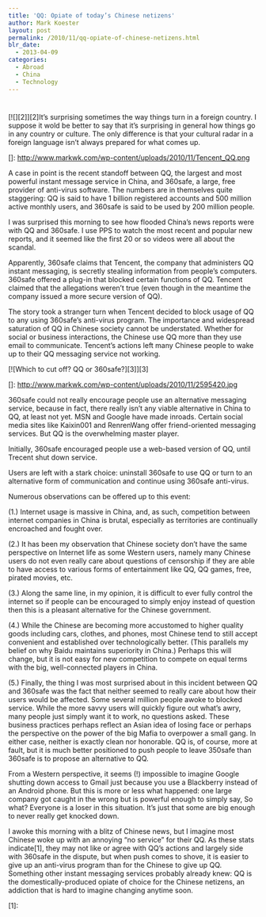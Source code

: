 ```yaml
---
title: 'QQ: Opiate of today’s Chinese netizens'
author: Mark Koester
layout: post
permalink: /2010/11/qq-opiate-of-chinese-netizens.html
blr_date:
  - 2013-04-09
categories:
  - Abroad
  - China
  - Technology
---
```

# 

[![][2]][2]It’s surprising sometimes the way things turn in a foreign country. I suppose it wold be better to say that it’s surprising in general how things go in any country or culture. The only difference is that your cultural radar in a foreign language isn’t always prepared for what comes up.

 []: http://www.markwk.com/wp-content/uploads/2010/11/Tencent_QQ.png

A case in point is the recent standoff between QQ, the largest and most powerful instant message service in China, and 360safe, a large, free provider of anti-virus software. The numbers are in themselves quite staggering: QQ is said to have 1 billion registered accounts and 500 million active monthly users, and 360safe is said to be used by 200 million people.

I was surprised this morning to see how flooded China’s news reports were with QQ and 360safe. I use PPS to watch the most recent and popular new reports, and it seemed like the first 20 or so videos were all about the scandal.

Apparently, 360safe claims that Tencent, the company that administers QQ instant messaging, is secretly stealing information from people’s computers. 360safe offered a plug-in that blocked certain functions of QQ. Tencent claimed that the allegations weren’t true (even though in the meantime the company issued a more secure version of QQ).

The story took a stranger turn when Tencent decided to block usage of QQ to any using 360safe’s anti-virus program. The importance and widespread saturation of QQ in Chinese society cannot be understated. Whether for social or business interactions, the Chinese use QQ more than they use email to communicate. Tencent’s actions left many Chinese people to wake up to their QQ messaging service not working.

[![Which to cut off? QQ or 360safe?][3]][3]

 []: http://www.markwk.com/wp-content/uploads/2010/11/2595420.jpg

360safe could not really encourage people use an alternative messaging service, because in fact, there really isn’t any viable alternative in China to QQ, at least not yet. MSN and Google have made inroads. Certain social media sites like Kaixin001 and RenrenWang offer friend-oriented messaging services. But QQ is the overwhelming master player.

Initially, 360safe encouraged people use a web-based version of QQ, until Trecent shut down service.

Users are left with a stark choice: uninstall 360safe to use QQ or turn to an alternative form of communication and continue using 360safe anti-virus.

Numerous observations can be offered up to this event:

(1.) Internet usage is massive in China, and, as such, competition between internet companies in China is brutal, especially as territories are continually encroached and fought over.

(2.) It has been my observation that Chinese society don’t have the same perspective on Internet life as some Western users, namely many Chinese users do not even really care about questions of censorship if they are able to have access to various forms of entertainment like QQ, QQ games, free, pirated movies, etc.

(3.) Along the same line, in my opinion, it is difficult to ever fully control the internet so if people can be encouraged to simply enjoy instead of question then this is a pleasant alternative for the Chinese government.

(4.) While the Chinese are becoming more accustomed to higher quality goods including cars, clothes, and phones, most Chinese tend to still accept convenient and established over technologically better. (This parallels my belief on why Baidu maintains superiority in China.) Perhaps this will change, but it is not easy for new competition to compete on equal terms with the big, well-connected players in China.

(5.) Finally, the thing I was most surprised about in this incident between QQ and 360safe was the fact that neither seemed to really care about how their users would be affected. Some several million people awoke to blocked service. While the more savvy users will quickly figure out what’s awry, many people just simply want it to work, no questions asked. These business practices perhaps reflect an Asian idea of losing face or perhaps the perspective on the power of the big Mafia to overpower a small gang. In either case, neither is exactly clean nor honorable. QQ is, of course, more at fault, but it is much better positioned to push people to leave 350safe than 360safe is to propose an alternative to QQ.

From a Western perspective, it seems (!) impossible to imagine Google shutting down access to Gmail just because you use a Blackberry instead of an Android phone. But this is more or less what happened: one large company got caught in the wrong but is powerful enough to simply say, So what? Everyone is a loser in this situation. It’s just that some are big enough to never really get knocked down.

I awoke this morning with a blitz of Chinese news, but I imagine most Chinese woke up with an annoying “no service” for their QQ. As these stats indicate[1], they may not like or agree with QQ’s actions and largely side with 360safe in the dispute, but when push comes to shove, it is easier to give up an anti-virus program than for the Chinese to give up QQ. Something other instant messaging services probably already knew: QQ is the domestically-produced opiate of choice for the Chinese netizens, an addiction that is hard to imagine changing anytime soon.

[1]: 